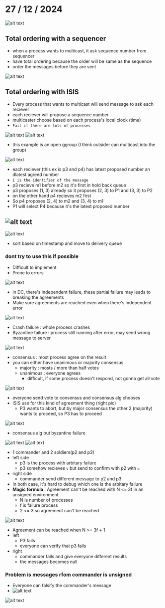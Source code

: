# 27 / 12 / 2024

![alt text](image-19.png)
## Total ordering with a sequencer
- when a process wants to multicast, it ask sequence number from sequencer
- have total ordering because the order will be same as the sequence
- order the messages before they are sent


![alt text](image-18.png)
## Total ordering with ISIS
- Every process that wants to multicast will send message to ask each reciever
- each reciever will propose a sequence number
- multicaster choose based on each process's local clock (time)
- `Fail if there are lots of processes`

![alt text](image-20.png)
![alt text](image-21.png)
- this example is an open ggroup (I think outsider can multicast into the group)

![alt text](image-22.png)
- each reciever (this ex is p3 and p4) has latest proposed number an dlatest agreed number
- `i is the identifier of the message`
- p3 recieve m1 before m2 so it's first in hold back queue
- p3 proposes (1, 3) already so it proposes (2, 3) to P1 and (3, 3) to P2
- on the other hand p4 recieves m2 first
- So p4 proposes (2, 4) to m2 and (3, 4) to m1
- P1 will select P4 because it's the latest proposed number

![alt text](image-23.png)
- 
![alt text](image-24.png)
- sort based on timestamp and move to delivery queue

### dont try to use this if possible
- Difficult to implement
- Prone to errors

![alt text](image-25.png)
- in DC, there's independent failure, these partial failure may leads to breaking the agreements
- Make sure agreements are reached even when there's independent error

![alt text](image-26.png)
- Crash failure : whole process crashes
- Byzantine failure : process still running after error, may send wrong message to server

![alt text](image-27.png)
- consensus : most process agree on the result
- you can either have unanimous or majority consensus
  - majority : mosts / more than half votes
  - unanimous : everyone agrees
    - difficult, if some process doesn't respond, not gonna get all vote

![alt text](image-28.png)
- everyone send vote to consensus and consensus alg chooses
- ISIS use for this kind of agreement thing (right pic)
  - P3 wants to abort, but by major consensus the other 2 (majority) wants to proceed, so P3 has to proceed

![alt text](image-29.png)
- consensus alg but byzantine failure

![alt text](image-30.png)
![alt text](image-31.png)
- 1 commander and 2 soldiers(p2 and p3)
- left side
  - p3 is the process with arbitary failure
  - p3 somehow recieves `v` but send to confirm with p2 with `u`
- right side
  - commander send different message to p2 and p3
- In both case, it's hard to debug which one is the arbitary failure
- **Magic formula** : Agreement can't be reached with N <= 3f in an unsigned environment
  - N is number of processes
  - f is failure process
  - 2 <= 3 so agreement can't be reached

![alt text](image-32.png)
- Agreement can be reached when N >= 3f + 1
- left
  - P3 fails
  - everyone can verify that p3 fails
- right
  - commander fails and give everyone different results
  - the messages becomes null

### Problem is messages rfom commander is unsigned
- Everyone can falsify the commander's message
- ![alt text](image-33.png)


![alt text](image-34.png)
